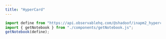 ```yaml
---
title: "HyperCard"
---
```

```js
import define from "https://api.observablehq.com/@shadoof/inapm2_hypercard.js?v=3";
import { getNotebook } from "./components/getNotebook.js";
getNotebook(define);
```
<div id="notebook"></div>